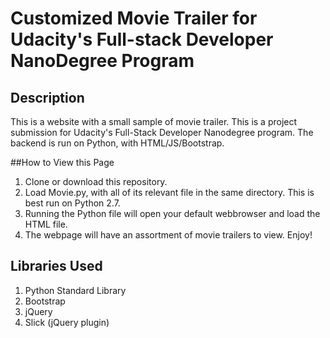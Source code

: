 # Customized Movie Trailer for Udacity's Full-stack Developer NanoDegree Program

## Description
This is a website with a small sample of movie trailer. This is a project submission for Udacity's Full-Stack Developer Nanodegree program. The backend is run on Python, with HTML/JS/Bootstrap. 

##How to View this Page
1. Clone or download this repository. 
2. Load Movie.py, with all of its relevant file in the same directory. This is best run on Python 2.7. 
3. Running the Python file will open your default webbrowser and load the HTML file. 
4. The webpage will have an assortment of movie trailers to view. Enjoy!

## Libraries Used
1. Python Standard Library  
2. Bootstrap
2. jQuery
3. Slick (jQuery plugin)
